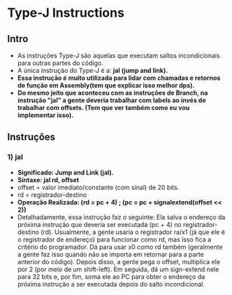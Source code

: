 # Type-J Instructions

## Intro
* As instruções Type-J são aquelas que executam saltos incondicionais para outras partes do código.
* A única instrução do Type-J é a: __jal (jump and link).__
* __Essa instrução é muito utilizada para lidar com chamadas e retornos de função em Assembly(tem que explicar isso melhor dps).__
* __Do mesmo jeito que aconteceu com as instruções de Branch, na instrução "jal" a gente deveria trabalhar com labels ao invés de trabalhar com offsets. (Tem que ver também como eu vou implementar isso).__

## Instruções
### 1) jal
* __Significado: Jump and Link (jal).__
* __Síntaxe: jal rd, offset__
* offset = valor imediato/constante (com sinal) de 20 bits.
* rd = registrador-destino
* __Operação Realizada: (rd = pc + 4) ; (pc = pc + signalextend(offset << 2))__
* Detalhadamente, essa instrução faz o seguinte: Ela salva o endereço da próxima instrução que deveria ser executada (pc + 4) no registrador-destino (rd). Usualmente, a gente usaria o registrador ra/x1 (já que ele é o registrador de endereço) para funcionar como rd, mas isso fica a critério do programador. Dá para usar x0 como rd também (geralmente a gente faz isso quando não se importa em retornar para a parte anterior do código).
Depois disso, a gente pega o offset, multiplica ele por 2 (por meio de um shift-left). Em seguida, dá um sign-extend nele para 32 bits e, por fim, soma ele ao PC para obter o endereço da próxima instrução a ser executada depois do salto incondicional.

